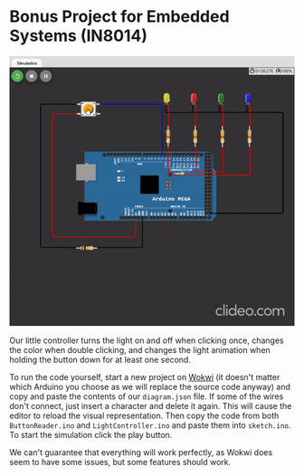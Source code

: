 # Bonus Project for Embedded Systems (IN8014)

![Aninmated Arduino Circuit Diagram](./resources/ArduinoCircuitRunning.gif "Animated Circuit Diagram")

Our little controller turns the light on and off when clicking once, changes the color when double clicking, and changes the light animation when holding the button down for at least one second.

To run the code yourself, start a new project on [Wokwi](https://wokwi.com/) (it doesn't matter which Arduino you choose as we will replace the source code anyway) and copy and paste the contents of our `diagram.json` file.
If some of the wires don't connect, just insert a character and delete it again.
This will cause the editor to reload the visual representation.
Then copy the code from both `ButtonReader.ino` and `LightController.ino` and paste them into `sketch.ino`.
To start the simulation click the play button.

We can't guarantee that everything will work perfectly, as Wokwi does seem to have some issues, but some features should work.
